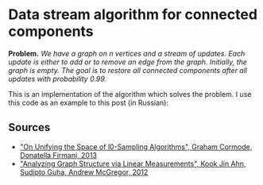 # Data stream algorithm for connected components

**Problem.** *We have a graph on n vertices and a stream of updates. Each update is either to add or to remove an edge from the graph. Initially, the graph is empty. The goal is to restore all connected components after all updates with probability 0.99.*

This is an implementation of the algorithm which solves the problem. I use this code as an example to this post (in Russian):

## Sources

- <a href="dimacs.rutgers.edu/~graham/pubs/papers/l0samp.pdf">"On Unifying the Space of l0-Sampling Algorithms", Graham Cormode, Donatella Firmani, 2013</a>
- <a href="https://people.cs.umass.edu/~mcgregor/papers/12-dynamic.pdf">"Analyzing Graph Structure via Linear Measurements", Kook Jin Ahn, Sudipto Guha, Andrew McGregor, 2012</a>
